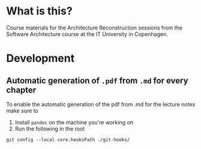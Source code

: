 # What is this? 

Course materials for the Architecture Reconstruction sessions from the Software Architecture course at the IT University in Copenhagen.




# Development
## Automatic generation of `.pdf` from `.md` for every chapter

To enable the automatic generation of the pdf from .md for the lecture notes make sure to 

1. Install `pandoc` on the machine you're working on
2. Run the following in the root 

```
git config --local core.hooksPath ./git-hooks/
```






